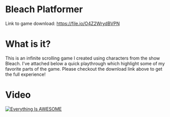 # Bleach Platformer 
Link to game download: https://file.io/O4Z2WrydBVPN
# What is it?
This is an infinite scrolling game I created using characters from the show Bleach. I've attached below a quick playthrough which highlight some of my favorite parts of the game. Please checkout the download link above to get the full experience!
# Video
[![Everything Is AWESOME](http://i.imgur.com/Ot5DWAW.png)](https://vimeo.com/user168003994 "Everything Is AWESOME")
